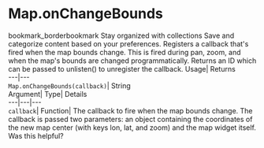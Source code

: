  
#  Map.onChangeBounds
bookmark_borderbookmark Stay organized with collections  Save and categorize content based on your preferences.
Registers a callback that's fired when the map bounds change. This is fired during pan, zoom, and when the map's bounds are changed programmatically. 
Returns an ID which can be passed to unlisten() to unregister the callback.
Usage| Returns  
---|---  
`Map.onChangeBounds(callback)`| String  
Argument| Type| Details  
---|---|---  
`callback`| Function| The callback to fire when the map bounds change. The callback is passed two parameters: an object containing the coordinates of the new map center (with keys lon, lat, and zoom) and the map widget itself.  
Was this helpful?
